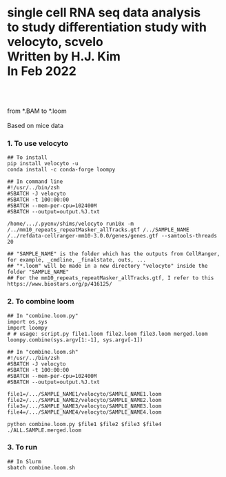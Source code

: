 # single cell RNA seq data analysis <br> to study differentiation study with velocyto, scvelo <br> Written by H.J. Kim <br>  In Feb 2022

<br>
<br>


from *.BAM to *.loom <br>  
Based on mice data 

### 1. To use velocyto  <br> 


	## To install 
	pip install velocyto -u
	conda install -c conda-forge loompy
	
	## In command line 
	#!/usr/../bin/zsh
	#SBATCH -J velocyto
	#SBATCH -t 100:00:00
	#SBATCH --mem-per-cpu=102400M
	#SBATCH --output=output.%J.txt
	
	/home/.../.pyenv/shims/velocyto run10x -m /../mm10_repeats_repeatMasker_allTracks.gtf /../SAMPLE_NAME /../refdata-cellranger-mm10-3.0.0/genes/genes.gtf --samtools-threads 20
	
	## "SAMPLE_NAME" is the folder which has the outputs from CellRanger, for example, _cmdline, _finalstate, outs, ...   
	## "*.loom" will be made in a new directory "velocyto" inside the folder "SAMPLE_NAME"	
	## For the mm10_repeats_repeatMasker_allTracks.gtf, I refer to this https://www.biostars.org/p/416125/


### 2. To combine loom  <br> 


	## In "combine.loom.py"
	import os,sys
	import loompy
	# # usage: script.py file1.loom file2.loom file3.loom merged.loom
	loompy.combine(sys.argv[1:-1], sys.argv[-1])
	
	## In "combine.loom.sh"
	#!/usr/../bin/zsh
	#SBATCH -J velocyto
	#SBATCH -t 100:00:00
	#SBATCH --mem-per-cpu=102400M
	#SBATCH --output=output.%J.txt
	
	file1=/.../SAMPLE_NAME1/velocyto/SAMPLE_NAME1.loom
	file2=/.../SAMPLE_NAME2/velocyto/SAMPLE_NAME2.loom
	file3=/.../SAMPLE_NAME3/velocyto/SAMPLE_NAME3.loom
	file4=/.../SAMPLE_NAME4/velocyto/SAMPLE_NAME4.loom
	
	python combine.loom.py $file1 $file2 $file3 $file4 ./ALL.SAMPLE.merged.loom
	


### 3. To run  <br>


	## In Slurm 
	sbatch combine.loom.sh




